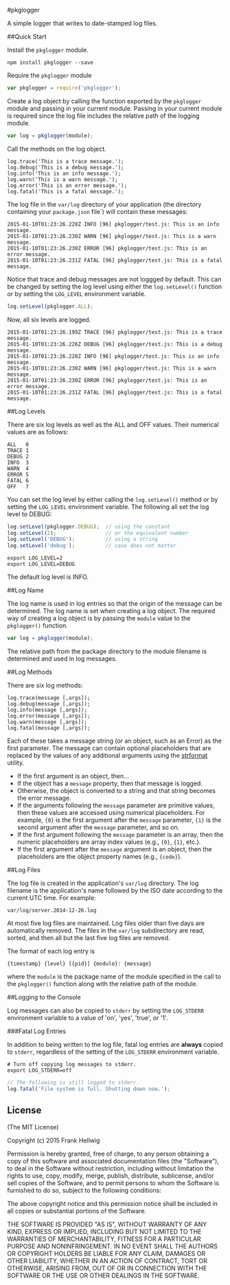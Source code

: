 #pkglogger

A simple logger that writes to date-stamped log files.

##Quick Start

Install the `pkglogger` module.

```no-highlight
npm install pkglogger --save
```

Require the `pkglogger` module

```javascript
var pkglogger = require('pkglogger');
```
Create a log object by calling the function exported by the `pkglogger` module
and passing in your current module. Passing in your current module is required
since the log file includes the relative path of the logging module.

```javascript
var log = pkglogger(module);
```

Call the methods on the log object.

```no-highlight
log.trace('This is a trace message.');
log.debug('This is a debug message.');
log.info('This is an info message.');
log.warn('This is a warn message.');
log.error('This is an error message.');
log.fatal('This is a fatal message.');
```

The log file in the `var/log` directory of your application (the directory
containing your `package.json` file`) will contain these messages:

```no-highlight
2015-01-10T01:23:26.228Z INFO [96] pkglogger/test.js: This is an info message.
2015-01-10T01:23:26.230Z WARN [96] pkglogger/test.js: This is a warn message.
2015-01-10T01:23:26.230Z ERROR [96] pkglogger/test.js: This is an error message.
2015-01-10T01:23:26.231Z FATAL [96] pkglogger/test.js: This is a fatal message.
```

Notice that trace and debug messages are not loggged by default. This can be
changed by setting the log level using either the `log.setLevel()`
function or by setting the `LOG_LEVEL` environment variable.

```javascript
log.setLevel(pkglogger.ALL);
```

Now, all six levels are logged.

```no-highlight
2015-01-10T01:23:26.199Z TRACE [96] pkglogger/test.js: This is a trace message.
2015-01-10T01:23:26.226Z DEBUG [96] pkglogger/test.js: This is a debug message.
2015-01-10T01:23:26.228Z INFO [96] pkglogger/test.js: This is an info message.
2015-01-10T01:23:26.230Z WARN [96] pkglogger/test.js: This is a warn message.
2015-01-10T01:23:26.230Z ERROR [96] pkglogger/test.js: This is an error message.
2015-01-10T01:23:26.231Z FATAL [96] pkglogger/test.js: This is a fatal message.
```

##Log Levels

There are six log levels as well as the ALL and OFF values.
Their numerical values are as follows:

```no-highlight
ALL   0
TRACE 1
DEBUG 2
INFO  3
WARN  4
ERROR 5
FATAL 6
OFF   7
```

You can set the log level by either calling the `log.setLevel()` method or by
setting the `LOG_LEVEL` environment variable. The following all set the log
level to DEBUG:

```javascript
log.setLevel(pkglogger.DEBUG);  // using the constant
log.setLevel(2);                // or the equivalent number
log.setLevel('DEBUG');          // using a string
log.setLevel('debug');          // case does not matter
```

```no-highlight
export LOG_LEVEL=2
export LOG_LEVEL=DEBUG
```

The default log level is INFO.

##Log Name

The log name is used in log entries so that the origin of the message can be
determined. The log name is set when creating a log object. The required way
of creating a log object is by passing the `module` value to the `pkglogger()`
function.

```javascript
var log = pkglogger(module);
```

The relative path from the package directory to the module filename is
determined and used in log messages.

##Log Methods

There are six log methods:

```no-highlight
log.trace(message [,args]);
log.debug(message [,args]);
log.info(message [,args]);
log.error(message [,args]);
log.warn(message [,args]);
log.fatal(message [,args]);
```

Each of these takes a message string (or an object, such as an Error) as the
first parameter. The message can contain optional placeholders that are
replaced by the values of any additional arguments using the
[strformat](https://github.com/fhellwig/strformat) utility.

- If the first argument is an object, then...
- If the object has a `message` property, then that message is logged.
- Otherwise, the object is converted to a string and that string becomes the error message.
- If the arguments following the `message` parameter are primitive values, then these values are accessed using numerical placeholders. For example, `{0}` is the first argument after the `message` parameter, `{1}` is the second argument after the `message` parameter, and so on.
- If the first argument following the `message` parameter is an array, then the numeric placeholders are array index values (e.g., `{0}`, `{1}`, etc.).
- If the first argument after the `message` argument is an object, then the placeholders are the object property names (e.g., `{code}`).

##Log Files

The log file is created in the application's `var/log` directory. The log
filename is the application's name followed by the ISO date according to the
current UTC time. For example:

    var/log/server.2014-12-26.log 

At most five log files are maintained. Log files older than five days are
automatically removed. The files in the `var/log` subdirectory are read,
sorted, and then all but the last five log files are removed.

The format of each log entry is

    {timestamp} {level} [{pid}] {module}: {message}

where the `module` is the package name of the module specified in the call to
the `pkglogger()` function along with the relative path of the module. 

##Logging to the Console

Log messages can also be copied to `stderr` by setting the `LOG_STDERR`
environment variable to a value of 'on', 'yes', 'true', or '1'.

###Fatal Log Entries

In addition to being written to the log file, fatal log entries are **always**
copied to `stderr`, regardless of the setting of the `LOG_STDERR` environment
variable.

```no-highlight
# Turn off copying log messages to stderr.
export LOG_STDERR=off
```

```javascript
// The following is still logged to stderr.
log.fatal('File system is full. Shutting down now.');
```

## License

(The MIT License)

Copyright (c) 2015 Frank Hellwig

Permission is hereby granted, free of charge, to any person obtaining a copy of this software and associated documentation files (the "Software"), to deal in the Software without restriction, including without limitation the rights to use, copy, modify, merge, publish, distribute, sublicense, and/or sell copies of the Software, and to permit persons to whom the Software is furnished to do so, subject to the following conditions:

The above copyright notice and this permission notice shall be included in all copies or substantial portions of the Software.

THE SOFTWARE IS PROVIDED "AS IS", WITHOUT WARRANTY OF ANY KIND, EXPRESS OR IMPLIED, INCLUDING BUT NOT LIMITED TO THE WARRANTIES OF MERCHANTABILITY, FITNESS FOR A PARTICULAR PURPOSE AND NONINFRINGEMENT. IN NO EVENT SHALL THE AUTHORS OR COPYRIGHT HOLDERS BE LIABLE FOR ANY CLAIM, DAMAGES OR OTHER LIABILITY, WHETHER IN AN ACTION OF CONTRACT, TORT OR OTHERWISE, ARISING FROM, OUT OF OR IN CONNECTION WITH THE SOFTWARE OR THE USE OR OTHER DEALINGS IN THE SOFTWARE.

